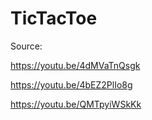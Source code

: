 # TicTacToe
Source:

https://youtu.be/4dMVaTnQsgk

https://youtu.be/4bEZ2PlIo8g

https://youtu.be/QMTpyiWSkKk
